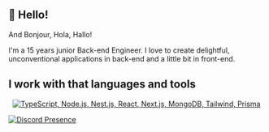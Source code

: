 ## 🙋 Hello!
And Bonjour, Hola, Hallo!

I'm a 15 years junior Back-end Engineer. 
I love to create delightful, unconventional applications in back-end and a little bit in front-end.

## I work with that languages and tools 
<p align="center">
  <a href="#">
    <img src="https://skillicons.dev/icons?i=ts,nodejs,nestjs,react,nextjs,mongodb,tailwindcss,prisma,discord" alt="TypeScript, Node.js, Nest.js, React, Next.js, MongoDB, Tailwind, Prisma" />
  </a>
</p>

[![Discord Presence](https://lanyard.cnrad.dev/api/921397251446808616)](https://discord.com/users/921397251446808616)



